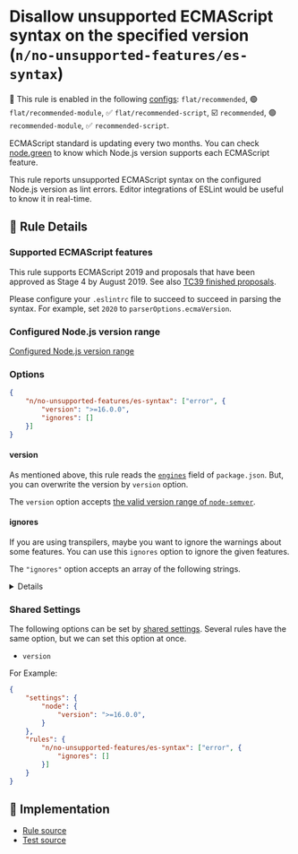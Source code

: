 # Disallow unsupported ECMAScript syntax on the specified version (`n/no-unsupported-features/es-syntax`)

💼 This rule is enabled in the following [configs](https://github.com/eslint-community/eslint-plugin-n#-configs): `flat/recommended`, 🟢 `flat/recommended-module`, ✅ `flat/recommended-script`, ☑️ `recommended`, 🟢 `recommended-module`, ✅ `recommended-script`.

<!-- end auto-generated rule header -->

ECMAScript standard is updating every two months.
You can check [node.green](https://node.green/) to know which Node.js version supports each ECMAScript feature.

This rule reports unsupported ECMAScript syntax on the configured Node.js version as lint errors.
Editor integrations of ESLint would be useful to know it in real-time.

## 📖 Rule Details

### Supported ECMAScript features

This rule supports ECMAScript 2019 and proposals that have been approved as Stage 4 by August 2019.
See also [TC39 finished proposals](https://github.com/tc39/proposals/blob/master/finished-proposals.md).

Please configure your `.eslintrc` file to succeed to succeed in parsing the syntax.
For example, set `2020` to `parserOptions.ecmaVersion`.

### Configured Node.js version range

[Configured Node.js version range](../../../README.md#configured-nodejs-version-range)

### Options

```json
{
    "n/no-unsupported-features/es-syntax": ["error", {
        "version": ">=16.0.0",
        "ignores": []
    }]
}
```

#### version

As mentioned above, this rule reads the [`engines`] field of `package.json`.
But, you can overwrite the version by `version` option.

The `version` option accepts [the valid version range of `node-semver`](https://github.com/npm/node-semver#range-grammar).

#### ignores

If you are using transpilers, maybe you want to ignore the warnings about some features.
You can use this `ignores` option to ignore the given features.

The `"ignores"` option accepts an array of the following strings.

<details>

**ES2020:**

- `"bigint"`
- `"dynamicImport"`
- `"optionalChaining"`
- `"nullishCoalescingOperators"`

**ES2019:**

- `"jsonSuperset"`
- `"optionalCatchBinding"`

**ES2018:**

- `"asyncIteration"`
- `"malformedTemplateLiterals"`
- `"regexpLookbehind"`
- `"regexpNamedCaptureGroups"`
- `"regexpS"`
- `"regexpUnicodeProperties"`
- `"restSpreadProperties"`

**ES2017:**

- `"asyncFunctions"`
- `"trailingCommasInFunctions"`

**ES2016:**

- `"exponentialOperators"`

**ES2015:**

- `"arrowFunctions"`
- `"binaryNumericLiterals"`
- `"blockScopedFunctions"`
- `"blockScopedVariables"`
- `"classes"`
- `"computedProperties"`
- `"defaultParameters"`
- `"destructuring"`
- `"forOfLoops"`
- `"generators"`
- `"modules"`
- `"new.target"`
- `"objectSuperProperties"`
- `"octalNumericLiterals"`
- `"propertyShorthands"`
- `"regexpU"`
- `"regexpY"`
- `"restParameters"`
- `"spreadElements"`
- `"templateLiterals"`
- `"unicodeCodePointEscapes"`

</details>

[`engines`]: https://docs.npmjs.com/files/package.json#engines

### Shared Settings

The following options can be set by [shared settings](http://eslint.org/docs/user-guide/configuring.html#adding-shared-settings).
Several rules have the same option, but we can set this option at once.

- `version`

For Example:

```json
{
    "settings": {
        "node": {
            "version": ">=16.0.0",
        }
    },
    "rules": {
        "n/no-unsupported-features/es-syntax": ["error", {
            "ignores": []
        }]
    }
}
```

## 🔎 Implementation

- [Rule source](../../../lib/rules/no-unsupported-features/es-syntax.js)
- [Test source](../../../tests/lib/rules/no-unsupported-features/es-syntax.js)
